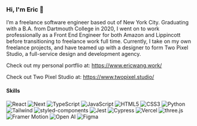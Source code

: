 ### Hi, I'm Eric 🖖

I’m a freelance software engineer based out of New York City. Graduating with a B.A. from Dartmouth College in 2020, I went on to work professionally as a Front End Engineer for both Amazon and Lippincott before transitioning to freelance work full time. Currently, I take on my own freelance projects, and have teamed up with a designer to form Two Pixel Studio, a full-service design and development agency.

Check out my personal portflio at: https://www.ericwang.work/

Check out Two Pixel Studio at: https://www.twopixel.studio/

#### Skills 
<p>
  <img alt="React" src="https://shields.io/badge/react-black?logo=react&style=for-the-badge&logoColor=white""/>
  <img alt="Next"src="https://img.shields.io/badge/next.js-000000?style=for-the-badge&logo=nextdotjs&logoColor=white"/>
  <img alt="TypeScript" src="https://img.shields.io/badge/typescript%20-black.svg?&style=for-the-badge&logo=typescript&logoColor=white" />
  <img alt="JavaScript" src="https://img.shields.io/badge/javascript%20-black.svg?&style=for-the-badge&logo=javascript&logoColor=white"/>
  <img alt="HTML5" src="https://img.shields.io/badge/HTML5%20-black.svg?&style=for-the-badge&logo=HTML5&logoColor=white"/>
  <img alt="CSS3" src="https://img.shields.io/badge/CSS3%20-black.svg?&style=for-the-badge&logo=CSS3&logoColor=white"/>
  <img alt="Python" src="https://img.shields.io/badge/python%20-black.svg?&style=for-the-badge&logo=python&logoColor=white"/>
  <img alt="Tailwind" src="https://img.shields.io/badge/Tailwind CSS%20-black.svg?&style=for-the-badge&logo=TailwindCSS&logoColor=white"/>
  <img alt="styled-components" src="https://img.shields.io/badge/styled components%20-black.svg?&style=for-the-badge&logo=styled-components&logoColor=white"/>
  <img alt="Jest" src="https://img.shields.io/badge/Jest-black?style=for-the-badge&logo=jest&logoColor=white"/>
  <img alt="Cypress" src="https://img.shields.io/badge/cypress-black?style=for-the-badge&logo=cypress&logoColor=white"/>
  <img alt="Vercel" src="https://img.shields.io/badge/Vercel-000000?style=for-the-badge&logo=vercel&logoColor=white"/>
  <img alt="three.js" src="https://img.shields.io/badge/Three.js-000000?style=for-the-badge&logo=three.js&logoColor=white"/>
  <img alt="Framer Motion" src="https://img.shields.io/badge/-Framer Motion-black?logo=framer&logoColor=BFECCE&style=for-the-badge&logoColor=white"/>
  <img alt="Open AI" src="https://img.shields.io/badge/Open AI%20-black.svg?&style=for-the-badge&logo=OpenAI&logoColor=white"/>
  <img alt="Figma" src="https://img.shields.io/badge/Figma-black?style=for-the-badge&logo=figma&logoColor=white"/>
  
  
</p>

<!--
**ewang0/ewang0** is a ✨ _special_ ✨ repository because its `README.md` (this file) appears on your GitHub profile.

Here are some ideas to get you started:

- 🔭 I’m currently working on ...
- 🌱 I’m currently learning ...
- 👯 I’m looking to collaborate on ...
- 🤔 I’m looking for help with ...
- 💬 Ask me about ...
- 📫 How to reach me: ...
- 😄 Pronouns: ...
- ⚡ Fun fact: ...
-->
